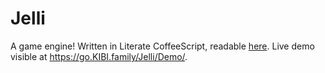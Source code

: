 #  Jelli  #

A game engine!
Written in Literate CoffeeScript, readable [here](Sources).
Live demo visible at <https://go.KIBI.family/Jelli/Demo/>.
